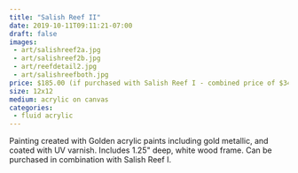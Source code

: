 ```yaml
---
title: "Salish Reef II"
date: 2019-10-11T09:11:21-07:00
draft: false
images:
 - art/salishreef2a.jpg
 - art/salishreef2b.jpg
 - art/reefdetail2.jpg
 - art/salishreefboth.jpg
price: $185.00 (if purchased with Salish Reef I - combined price of $340)
size: 12x12
medium: acrylic on canvas
categories:
 - fluid acrylic
---
```


Painting created with Golden acrylic paints including gold metallic, and coated with UV varnish. Includes 1.25" deep, white wood frame. Can be purchased in combination with Salish Reef I.
